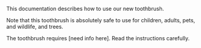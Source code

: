 This documentation describes how to use our new toothbrush.

Note that this toothbrush is absolutely safe to use for children, adults, pets, and wildlife, and trees.

The toothbrush requires [need info here]. Read the instructions carefully.